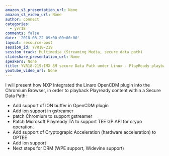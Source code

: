```yaml
---
amazon_s3_presentation_url: None
amazon_s3_video_url: None
author: connect
categories:
  - yvr18
comments: false
date: '2018-08-22 09:00:00+00:00'
layout: resource-post
session_id: YVR18-219
session_track: Multimedia (Streaming Media, secure data path)
slideshare_presentation_url: None
speakers: None
title: YVR18-219:IMX 8M secure Data Path under Linux - PlayReady playback
youtube_video_url: None
---
```


  I will present how NXP Integrated the Linaro OpenCDM plugin into the Chromium Browser, in order to playback Playready content within a Secure Data Path:
  - Add support of ION buffer in OpenCDM plugin
  - Add ion support in gstreamer
  - patch Chromium to support gstreamer
  - Patch Microsoft Playready TA to support TEE GP API for crypo operation.
  - Add support of Cryptograpic Acceleration (hardware acceleration) to OPTEE
  - Add ion support
  - Next steps for DRM (WPE support, Widevine support)